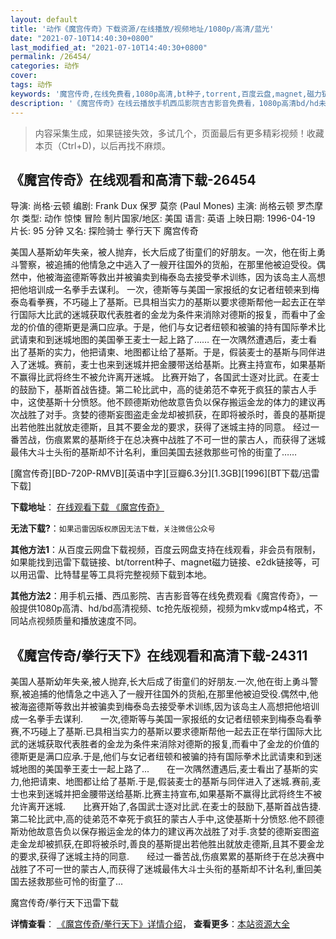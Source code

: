 ```yaml
---
layout: default
title: '动作《魔宫传奇》下载资源/在线播放/视频地址/1080p/高清/蓝光'
date: "2021-07-10T14:40:30+0800"
last_modified_at: "2021-07-10T14:40:30+0800"
permalink: /26454/
categories: 动作
cover:
tags: 动作
keywords: '魔宫传奇,在线免费看,1080p高清,bt种子,torrent,百度云盘,magnet,磁力链,迅雷下载资源'
description: '《魔宫传奇》在线云播放手机西瓜影院吉吉影音免费看，1080p高清bd/hd未删减完整版和tc抢先枪版，mkv/mp4格式，附带bt/torrent种子、magnet/磁力链、百度云盘、网盘资源迅雷下载链接'
---
```


>内容采集生成，如果链接失效，多试几个，页面最后有更多精彩视频！收藏本页（Ctrl+D)，以后再找不麻烦。


## 《魔宫传奇》在线观看和高清下载-26454

导演: 尚格·云顿 编剧: Frank Dux 保罗 莫奈 (Paul Mones) 主演: 尚格云顿 罗杰摩尔 类型: 动作 惊悚 冒险 制片国家/地区: 美国 语言: 英语 上映日期: 1996-04-19 片长: 95 分钟 又名: 探险骑士 拳行天下 魔宫传奇

美国人基斯幼年失亲，被人抛弃，长大后成了街童们的好朋友。一次，他在街上勇斗警察，被追捕的他情急之中逃入了一艘开往国外的货船，在那里他被迫受役。偶然中，他被海盗德斯等救出并被骗卖到梅泰岛去接受拳术训练，因为该岛主人高想把他培训成一名拳手去谋利。 一次，德斯等与美国一家报纸的女记者纽顿来到梅泰岛看拳赛，不巧碰上了基斯。已具相当实力的基斯以要求德斯帮他一起去正在举行国际大比武的迷城获取代表胜者的金龙为条件来消除对德斯的报复，而看中了金龙的价值的德斯更是满口应承。于是，他们与女记者纽顿和被骗的持有国际拳术比武请柬和到迷城地图的美国拳王麦士一起上路了…… 在一次隅然遭遇后，麦士看出了基斯的实力，他把请柬、地图都让给了基斯。于是，假装麦士的基斯与同伴进入了迷城。赛前，麦士也来到迷城并把金腰带送给基斯。比赛主持宣布，如果基斯不赢得比武将终生不被允许离开迷城。 比赛开始了，各国武士逐对比武。在麦士的鼓励下，基斯首战告捷。第二轮比武中，高的徒弟范不幸死于疯狂的蒙古人手中，这使基斯十分愤怒。他不顾德斯劝他故意告负以保存搬运金龙的体力的建议再次战胜了对手。贪婪的德斯妄图盗走金龙却被抓获，在即将被杀时，善良的基斯提出若他胜出就放走德斯，且其不要金龙的要求，获得了迷城主持的同意。 经过一番苦战，伤痕累累的基斯终于在总决赛中战胜了不可一世的蒙古人，而获得了迷城最伟大斗士头衔的基斯却不计名利，重回美国去拯救那些可怜的街童了……


[魔宫传奇][BD-720P-RMVB][英语中字][豆瓣6.3分][1.3GB][1996][BT下载/迅雷下载]

**下载地址**： [在线观看下载 《魔宫传奇》](https://www.btdx8.com/torrent/the_quest_1996.html) 


**无法下载?**：`如果迅雷因版权原因无法下载，关注微信公众号 `

**其他方法1**：从百度云网盘下载视频，百度云网盘支持在线观看，非会员有限制，如果能找到迅雷下载链接、bt/torrent种子、magnet磁力链接、e2dk链接等，可以用迅雷、比特彗星等工具将完整视频下载到本地。

**其他方法2**：用手机云播、西瓜影院、吉吉影音等在线免费观看《魔宫传奇》，一般提供1080p高清、hd/bd高清视频、tc抢先版视频，视频为mkv或mp4格式，不同站点视频质量和播放速度不同。


## 《魔宫传奇/拳行天下》在线观看和高清下载-24311

美国人基斯幼年失亲,被人抛弃,长大后成了街童们的好朋友.一次,他在街上勇斗警察,被追捕的他情急之中逃入了一艘开往国外的货船,在那里他被迫受役.偶然中,他被海盗德斯等救出并被骗卖到梅泰岛去接受拳术训练,因为该岛主人高想把他培训成一名拳手去谋利.　　一次,德斯等与美国一家报纸的女记者纽顿来到梅泰岛看拳赛,不巧碰上了基斯.已具相当实力的基斯以要求德斯帮他一起去正在举行国际大比武的迷城获取代表胜者的金龙为条件来消除对德斯的报复,而看中了金龙的价值的德斯更是满口应承.于是,他们与女记者纽顿和被骗的持有国际拳术比武请柬和到迷城地图的美国拳王麦士一起上路了...　　在一次隅然遭遇后,麦士看出了基斯的实力,他把请柬、地图都让给了基斯.于是,假装麦士的基斯与同伴进入了迷城.赛前,麦士也来到迷城并把金腰带送给基斯.比赛主持宣布,如果基斯不赢得比武将终生不被允许离开迷城.　　比赛开始了,各国武士逐对比武.在麦士的鼓励下,基斯首战告捷.第二轮比武中,高的徒弟范不幸死于疯狂的蒙古人手中,这使基斯十分愤怒.他不顾德斯劝他故意告负以保存搬运金龙的体力的建议再次战胜了对手.贪婪的德斯妄图盗走金龙却被抓获,在即将被杀时,善良的基斯提出若他胜出就放走德斯,且其不要金龙的要求,获得了迷城主持的同意.　　经过一番苦战,伤痕累累的基斯终于在总决赛中战胜了不可一世的蒙古人,而获得了迷城最伟大斗士头衔的基斯却不计名利,重回美国去拯救那些可怜的街童了...


魔宫传奇/拳行天下迅雷下载

**详情查看**： [《魔宫传奇/拳行天下》详情介绍](/movie/24311/)， **查看更多**：[本站资源大全](/movie/t/all/)

